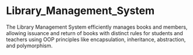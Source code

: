 # Library_Management_System
 The Library Management System efficiently manages books and members, allowing issuance and return of books with distinct rules for students and teachers using OOP principles like encapsulation, inheritance, abstraction, and polymorphism.
